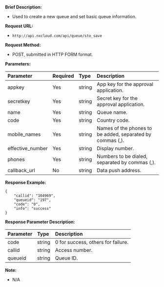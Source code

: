 **Brief Description:**

- Used to create a new queue and set basic queue information.

**Request URL:**
- `http://api.nxcloud.com/api/queue/sto_save`

**Request Method:**
- POST, submitted in HTTP FORM format.

**Parameters:**

| Parameter       | Required | Type   | Description                            |
|:----------------|:---------|:-------|:---------------------------------------|
| appkey          | Yes      | string | App key for the approval application.   |
| secretkey       | Yes      | string | Secret key for the approval application.|
| name            | Yes      | string | Queue name.                            |
| code            | Yes      | string | Country code.                          |
| mobile_names    | Yes      | string | Names of the phones to be added, separated by commas (,). |
| effective_number| Yes      | string | Display number.                         |
| phones          | Yes      | string | Numbers to be dialed, separated by commas (,). |
| callback_url    | No       | string | Data push address.                      |

**Response Example:**

``` 
{
    "callid": "104969",
    "queueid": "197",
    "code": "0",
    "info": "success"
}
```

**Response Parameter Description:**

| Parameter | Type   | Description                                      |
|:----------|:-------|:-------------------------------------------------|
| code      | string | 0 for success, others for failure.               |
| callid    | string | Access number.                                   |
| queueid   | string | Queue ID.                                        |

**Note:**
- N/A